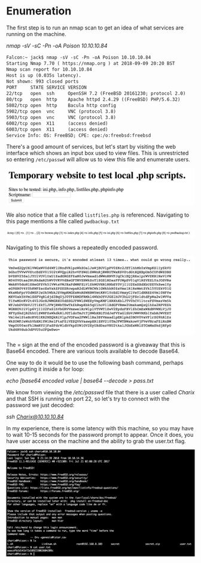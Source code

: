# Enumeration

The first step is to run an nmap scan to get an idea of what services are running on the machine.

*nmap -sV -sC -Pn -oA Poison 10.10.10.84*

```
Falcon:~ jack$ nmap -sV -sC -Pn -oA Poison 10.10.10.84
Starting Nmap 7.70 ( https://nmap.org ) at 2018-09-09 20:20 BST
Nmap scan report for 10.10.10.84
Host is up (0.035s latency).
Not shown: 993 closed ports
PORT     STATE SERVICE VERSION
22/tcp   open  ssh     OpenSSH 7.2 (FreeBSD 20161230; protocol 2.0)
80/tcp   open  http    Apache httpd 2.4.29 ((FreeBSD) PHP/5.6.32)
5802/tcp open  http    Bacula http config
5902/tcp open  vnc     VNC (protocol 3.8)
5903/tcp open  vnc     VNC (protocol 3.8)
6002/tcp open  X11     (access denied)
6003/tcp open  X11     (access denied)
Service Info: OS: FreeBSD; CPE: cpe:/o:freebsd:freebsd
```
There's a good amount of services, but let's start by visiting the web interface which shows an input box used to view files. This is unrestricted so entering `/etc/passwd` will allow us to view this file and enumerate users.

![Homepage](https://github.com/iJackWilson/HackTheBox-Writeups/blob/master/Images/Poison/Homepage.png?raw=true)

We also notice that a file called `listfiles.php` is referenced. Navigating to this page mentions a file called `pwdbackup.txt`

![Homepage](https://github.com/iJackWilson/HackTheBox-Writeups/blob/master/Images/Poison/ListFiles.png?raw=true)

Navigating to this file shows a repeatedly encoded password.

![Homepage](https://github.com/iJackWilson/HackTheBox-Writeups/blob/master/Images/Poison/PwdBackup.png?raw=true)

The = sign at the end of the encoded password is a giveaway that this is Base64 encoded. There are various tools available to decode Base64.

One way to do it would be to use the following bash command, perhaps even putting it inside a for loop:

*echo [base64 encoded value | base64 --decode > pass.txt*

We know from viewing the */etc/passwd* file that there is a user called *Charix* and that SSH is running on port 22, so let's try to connect with the password we just decoded:

*ssh Charix@10.10.10.84*

In my experience, there is some latency with this machine, so you may have to wait 10-15 seconds for the password prompt to appear. Once it does, you have user access on the machine and the ability to grab the user.txt flag.

![Homepage](https://github.com/iJackWilson/HackTheBox-Writeups/blob/master/Images/Poison/UserShell.png?raw=true)